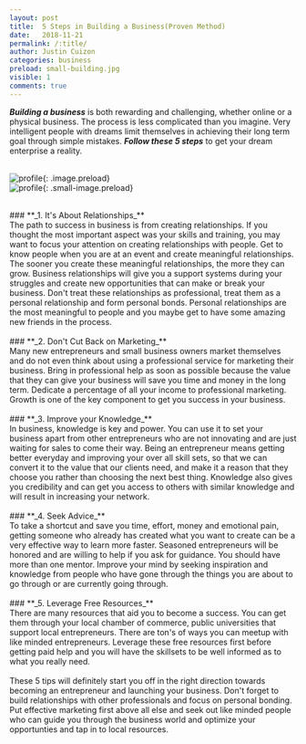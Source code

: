 ```yaml
---
layout: post
title:  5 Steps in Building a Business(Proven Method)
date:   2018-11-21
permalink: /:title/
author: Justin Cuizon
categories: business
preload: small-building.jpg 
visible: 1
comments: true
---
```

**_Building a business_** is both rewarding and challenging, whether online or a physical business.
The process is less complicated than you imagine. Very intelligent people with dreams limit themselves
in achieving their long term goal through simple mistakes. **_Follow these 5 steps_** to get your dream
enterprise a reality.  
<br/>

![profile]({{site.baseurl}}/assets/img/building.jpg){: .image.preload}  
![profile]({{site.baseurl}}/assets/img/small-building.jpg){: .small-image.preload}
  

<br/>
### **_1. It's About Relationships_**  
<br/>
The path to success in business is from creating relationships. If you thought the most important aspect was your skills and training, you may want to focus your attention on creating relationships with people. Get to know people when you are at an event and create meaningful relationships. The sooner you create these meaningful relationships, the more they can grow. Business relationships will give you a support systems during your struggles and create new opportunities that can make or break your business. Don't treat these relationships as professional, treat them as a personal relationship and form personal bonds. Personal relationships are the most meaningful to people and you maybe get to have some amazing new friends in the process.  

<br/>
<br/>
### **_2. Don't Cut Back on Marketing_**  
<br/>
Many new entrepreneurs and small business owners market themselves and do not even think about using a professional service for marketing their business. Bring in professional help as soon as possible because the value that they can give your business will save you time and money in the long term. Dedicate a percentage of all your income to professional marketing. Growth is one of the key component to get you success in your business.  

<br/>
<br/>
### **_3. Improve your Knowledge_**  
<br/>
In business, knowledge is key and power. You can use it to set your business apart from other entrepreneurs who are not innovating and are just waiting for sales to come their way. Being an entrepreneur means getting better everyday and improving your over all skill sets, so that we can convert it to the value that our clients need, and make it a reason that they choose you rather than choosing the next best thing. Knowledge also gives you credibility and can get you access to others with similar knowledge and will result in increasing your network.  

<br/>
<br/>
### **_4. Seek Advice_**  
<br/>
To take a shortcut and save you time, effort, money and emotional pain, getting someone who already has created what you want to create can be a very effective way to learn more faster. Seasoned entrepreneurs will be honored and are willing to help if you ask for guidance. You should have more than one mentor. Improve your mind by seeking inspiration and knowledge from people who have gone through the things you are about to go through or are currently going through.  

<br/>
<br/>
### **_5. Leverage Free Resources_**  
<br/>
There are many resources that aid you to become a success. You can get them through your local chamber of commerce, public universities that support local entrepreneurs. There are ton's of ways you can meetup with like minded entrepreneurs. Leverage these free resources first before getting paid help and you will have the skillsets to be well informed as to what you really need.  

<br/>
<br/>
These 5 tips will definitely start you off in the right direction towards becoming an entrepreneur and launching your business. Don't forget to build relationships with other professionals and focus on personal bonding. Put effective marketing first above all else and seek out like minded people who can guide you through the business world and optimize your opportunties and tap in to local resources.
